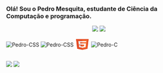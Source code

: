 ### Olá! Sou o Pedro Mesquita, estudante de Ciência da Computação e programação.

<div align="center">
  <img height="180em" src="https://github-readme-stats-git-masterrstaa-rickstaa.vercel.app/api?username=PedroMesquitaa&show_icons=true&theme=tokyonight&include_all_commits=true&count_private=true"/>
  <img height="48%" src="https://github-readme-stats-git-masterrstaa-rickstaa.vercel.app/api/top-langs/?username=PedroMesquitaa&layout=compact&langs_count=7&theme=tokyonight"/>
</div>

<div style="display: inline_block"><br>
  <img align="center" alt="Pedro-CSS" height="30" width="40" src="https://cdn.jsdelivr.net/gh/devicons/devicon/icons/javascript/javascript-original.svg" />
  <img align="center" alt="Pedro-CSS" height="30" width="40" src="https://cdn.jsdelivr.net/gh/devicons/devicon/icons/css3/css3-original.svg" />
  <img align="center" alt="Pedro-HTML" height="30" width="40" src="https://raw.githubusercontent.com/devicons/devicon/master/icons/html5/html5-original.svg">
  <img align="center" alt="Pedro-C" height="30" width="40" src="https://cdn.jsdelivr.net/gh/devicons/devicon/icons/c/c-original.svg" />
          
</div>
          
##

<div> 
  <a href = "mailto:pedrozd45@gmail.com"><img src="https://img.shields.io/badge/-Gmail-%23333?style=for-the-badge&logo=gmail&logoColor=white" target="_blank"></a>
  <a href="https://www.linkedin.com/in/pedro-mesquita-b8b6a61b7/" target="_blank"><img src="https://img.shields.io/badge/-LinkedIn-%230077B5?style=for-the-badge&logo=linkedin&logoColor=white" target="_blank"></a> 
</div>
